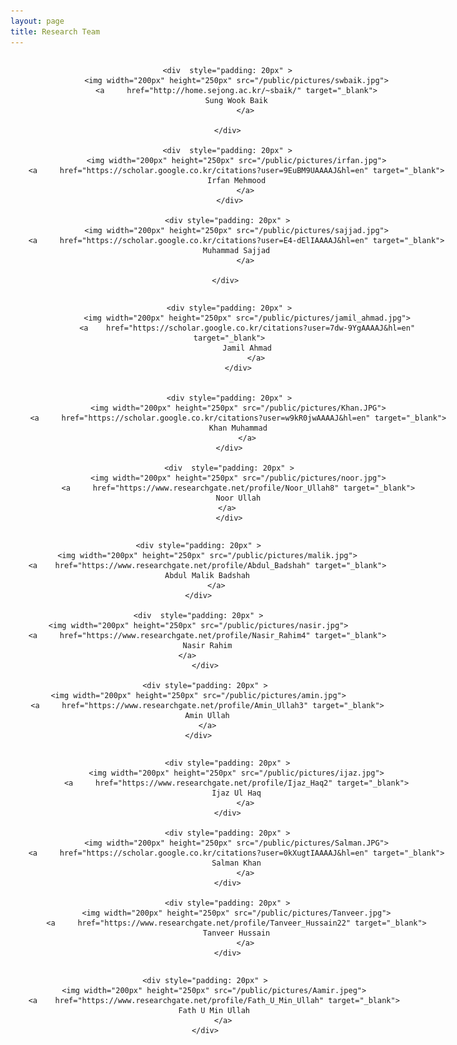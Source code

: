 ```yaml
---
layout: page
title: Research Team
---
```

 
<div style=" width: 700px;">

<div style=" display: inline-flex; text-align: center;">
	
	<div  style="padding: 20px" >
		<img width="200px" height="250px" src="/public/pictures/swbaik.jpg">
		<a     href="http://home.sejong.ac.kr/~sbaik/" target="_blank">
		Sung Wook Baik
			</a>

	</div>
 
	<div  style="padding: 20px" >
		<img width="200px" height="250px" src="/public/pictures/irfan.jpg">
		<a     href="https://scholar.google.co.kr/citations?user=9EuBM9UAAAAJ&hl=en" target="_blank">
		Irfan Mehmood
			</a>
	 </div>
	 
	<div style="padding: 20px" >
		<img width="200px" height="250px" src="/public/pictures/sajjad.jpg">
		<a     href="https://scholar.google.co.kr/citations?user=E4-dElIAAAAJ&hl=en" target="_blank">
		Muhammad Sajjad
			</a>

	</div> 

</div> 

<!-- ################################################################################################ -->

<div style=" display: inline-flex; text-align: center;">
	
	<div style="padding: 20px" >
			<img width="200px" height="250px" src="/public/pictures/jamil_ahmad.jpg">
			<a    href="https://scholar.google.co.kr/citations?user=7dw-9YgAAAAJ&hl=en" target="_blank">
			Jamil Ahmad
				</a>
		</div>

 
	<div style="padding: 20px" >
		<img width="200px" height="250px" src="/public/pictures/Khan.JPG">
		<a     href="https://scholar.google.co.kr/citations?user=w9kR0jwAAAAJ&hl=en" target="_blank">
		Khan Muhammad
			</a>
	</div>
	
	<div  style="padding: 20px" >
		<img width="200px" height="250px" src="/public/pictures/noor.jpg">
		<a     href="https://www.researchgate.net/profile/Noor_Ullah8" target="_blank">
		Noor Ullah
			</a>		 
	</div>

</div>
<!-- ################################################################################################ -->
<div style=" display: inline-flex; text-align: center;">
	
	<div style="padding: 20px" >
		<img width="200px" height="250px" src="/public/pictures/malik.jpg">
		<a    href="https://www.researchgate.net/profile/Abdul_Badshah" target="_blank">
		Abdul Malik Badshah
			</a>
	</div>
	
	<div  style="padding: 20px" >
	<img width="200px" height="250px" src="/public/pictures/nasir.jpg">
        <a     href="https://www.researchgate.net/profile/Nasir_Rahim4" target="_blank">
        Nasir Rahim
 		</a>		 
       </div>
       
       <div style="padding: 20px" >
	<img width="200px" height="250px" src="/public/pictures/amin.jpg">
        <a     href="https://www.researchgate.net/profile/Amin_Ullah3" target="_blank">
        Amin Ullah
 		</a>
	</div>

</div> 

 
 <!-- ################################################################################################ -->
<div style=" display: inline-flex; text-align: center;">
	
	<div style="padding: 20px" >
		<img width="200px" height="250px" src="/public/pictures/ijaz.jpg">
		<a     href="https://www.researchgate.net/profile/Ijaz_Haq2" target="_blank">
		Ijaz Ul Haq
			</a>
	</div>
	
	<div style="padding: 20px" >
		<img width="200px" height="250px" src="/public/pictures/Salman.JPG">
		<a     href="https://scholar.google.co.kr/citations?user=0kXugtIAAAAJ&hl=en" target="_blank">
		Salman Khan
			</a>
	</div>
	
	<div style="padding: 20px" >
		<img width="200px" height="250px" src="/public/pictures/Tanveer.jpg">
		<a     href="https://www.researchgate.net/profile/Tanveer_Hussain22" target="_blank">
		Tanveer Hussain
			</a>
	</div>
 

</div> 
 <!-- ################################################################################################ -->
<div style=" display: inline-flex; text-align: center;">
	
	<div style="padding: 20px" >
		<img width="200px" height="250px" src="/public/pictures/Aamir.jpeg">
		<a    href="https://www.researchgate.net/profile/Fath_U_Min_Ullah" target="_blank">
		Fath U Min Ullah
			</a>
	</div>
	
	

</div> 
 <!-- ################################################################################################ -->
</div>
